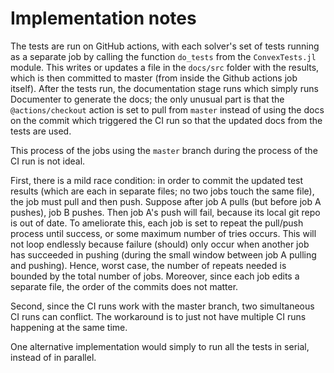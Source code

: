 # Implementation notes

The tests are run on GitHub actions, with each solver's set of tests running as
a separate job by calling the function `do_tests` from the `ConvexTests.jl`
module. This writes or updates a file in the `docs/src` folder with the results,
which is then committed to master (from inside the Github actions job itself).
After the tests run, the documentation stage runs which simply runs Documenter
to generate the docs; the only unusual part is that the `@actions/checkout`
action is set to pull from `master` instead of using the docs on the commit
which triggered the CI run so that the updated docs from the tests are used.

This process of the jobs using the `master` branch during the process of the CI
run is not ideal.

First, there is a mild race condition: in order to commit the updated test results
(which are each in separate files; no two jobs touch the same file), the job
must pull and then push. Suppose after job A pulls (but before job A pushes),
job B pushes. Then job A's push will fail, because its local git repo is out of
date. To ameliorate this, each job is set to repeat the pull/push process until
success, or some maximum number of tries occurs. This will not loop endlessly
because failure (should) only occur when another job has succeeded in pushing
(during the small window between job A pulling and pushing). Hence, worst case,
the number of repeats needed is bounded by the total number of jobs. Moreover,
since each job edits a separate file, the order of the commits does not matter.

Second, since the CI runs work with the master branch, two simultaneous CI runs
can conflict. The workaround is to just not have multiple CI runs happening at
the same time.

One alternative implementation would simply to run all the tests in serial,
instead of in parallel.
